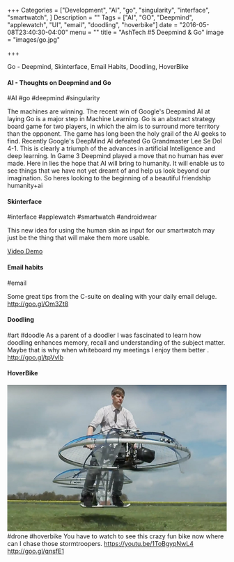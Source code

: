 +++
Categories = ["Development", "AI", "go", "singularity", "interface", "smartwatch", ]
Description = ""
Tags = ["AI", "GO", "Deepmind", "applewatch", "UI", "email", "doodling", "hoverbike"]
date = "2016-05-08T23:40:30-04:00"
menu = ""
title = "AshTech #5 Deepmind & Go"
image = "images/go.jpg"

+++

Go - Deepmind, Skinterface, Email Habits, Doodling, HoverBike
<!--more-->

#### AI - Thoughts on Deepmind and Go


#AI #go #deepmind #singularity  


The machines are winning. The recent win of Google's Deepmind AI at laying Go is a major step in Machine Learning.  Go is an abstract strategy board game for two players, in which the aim is to surround more territory than the opponent. The game has long been the holy grail of the AI geeks to find. Recently  Google's DeepMind AI defeated Go Grandmaster Lee Se Dol 4-1.  This is clearly a triumph of the advances in artificial Intelligence and deep learning.  In Game 3 Deepmind played a move that no human has ever made. Here in lies the hope that AI will bring to humanity. It will enable us to see things that we have not yet dreamt of and help us look beyond our imagination. So heres looking to the beginning of a beautiful friendship humanity+ai

#### Skinterface


#interface #applewatch #smartwatch #androidwear


This new idea for using the human skin as input for our smartwatch may just be the thing that will make them more usable.


[Video Demo](http://goo.gl/OaJxAK)

#### Email habits
#email

Some great tips from the C-suite on dealing with your daily email deluge.
http://goo.gl/Om3Zt8

#### Doodling


#art #doodle
As a parent of a doodler I was fascinated to learn how doodling enhances memory, recall and understanding of the subject matter. Maybe that is why when whiteboard my meetings I enjoy them better .
http://goo.gl/tpVvIb

#### HoverBike

![Hoverbike image](/images/hoverbike.jpg)
#drone #hoverbike
You have to watch to see this crazy fun bike now where can I chase those stormtroopers.
https://youtu.be/1ToBgypNwL4
http://goo.gl/qnsfE1
